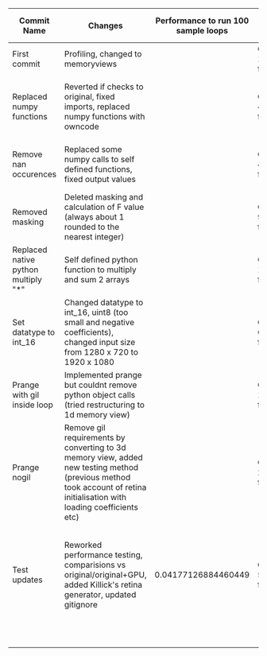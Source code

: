 |Commit Name   	|Changes  	|Performance to run 100 sample loops    |Cython X (comparison against original sample no GPU)  	|Loop   	|Issues     |Notes/Profile     |
|---	|---	|---	|---    |---	|---    |---    |
|First commit	|Profiling, changed to memoryviews	|       |Cython is 1.5790419971055114x faster	|5	| None  |       |
|Replaced numpy functions  	|Reverted if checks to original, fixed imports, replaced numpy functions with owncode    	|      |Cython is 4.112961885739843x faster   	|10  	|Prange/nogil performance worse off, incorrect output values    |       |
|Remove nan occurences   	|Replaced some numpy calls to self defined functions, fixed output values   	|       |Cython is 4.2557936634626365x faster   	|10   	|None       |Profile :  400015 function calls in 0.691 seconds      |
|Removed masking   	|Deleted masking and calculation of F value (always about 1 rounded to the nearest integer)   	|       |Cython is 9.335271184466762x faster   	|10   	| None      |50015 function calls in 0.245 seconds       |
|Replaced native python multiply "*"      |Self defined python function to multiply and sum 2 arrays       |        |Cython is 10.69720190850668x faster       |10       | None      | 50015 function calls in 0.180 seconds       |
|Set datatype to int_16     |Changed  datatype to int_16, uint8 (too small and negative coefficients), changed input size from 1280 x 720 to 1920 x 1080     |      |Cython is 6.292198792209533x faster       |10       |Incorrect output on certain values (unrelated to removal of masking)       |50015 function calls in 0.437 seconds       |
|Prange with gil inside loop       |Implemented prange but couldnt remove python object calls (tried restructuring to 1d memory view)       |       |Cython is 13.734205595247653x faster       |10      |None       |250031 function calls in 0.153 seconds       |
|Prange nogil       |Remove gil requirements by converting to 3d memory view, added new testing method (previous method took account of retina initialisation with loading coefficients etc)      |         |Cython is 27.724704600059322x faster       |10       | None     |31 function calls in 0.049 seconds       |
|Test updates       |Reworked performance testing, comparisions vs original/original+GPU, added Killick's retina generator, updated gitignore     | 0.04177126884460449       |Cython is 50.73988588305842x faster   |10       |Incorrect output values vs origianl+GPU code    |No changes to the Cython code, unsure souce of performance improvements from 27x to 56x, profiling moved to 3rd column       |
|       |       |       |       |       |       |       |
|       |       |       |       |       |       |       |
|       |       |       |       |       |       |       |
|       |       |       |       |       |       |       |
|       |       |       |       |       |       |       |
|       |       |       |       |       |       |       |
|       |       |       |       |       |       |       |

